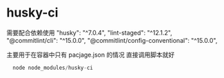 # husky-ci

需要配合依赖使用
"husky": "^7.0.4",
"lint-staged": "^12.1.2",
"@commitlint/cli": "^15.0.0",
"@commitlint/config-conventional": "^15.0.0",

主要用于在容器中只有 pacjage.json 的情况
直接调用脚本就好

```javascript
  node node_modules/husky-ci
```
